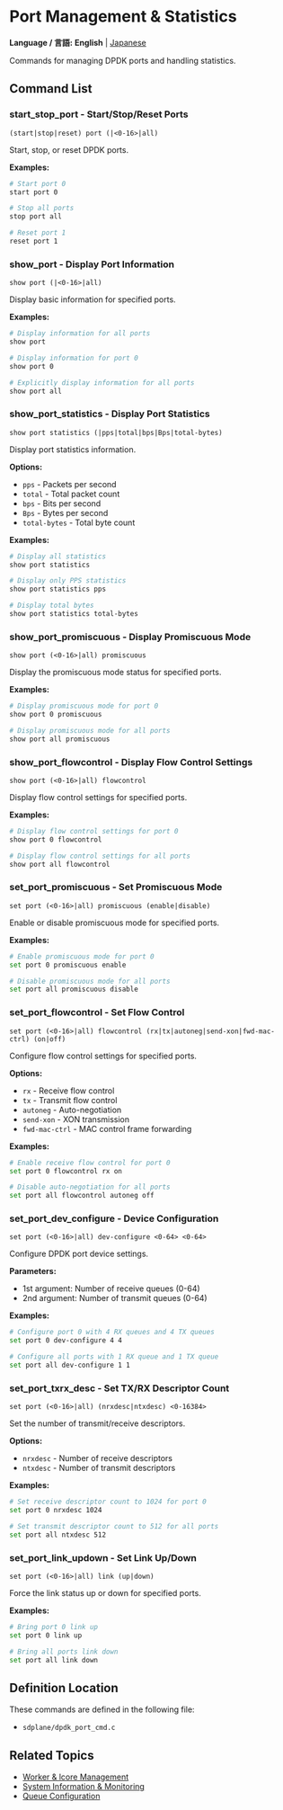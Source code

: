 # Port Management & Statistics

**Language / 言語:** **English** | [Japanese](ja/port-management.md)

Commands for managing DPDK ports and handling statistics.

## Command List

### start_stop_port - Start/Stop/Reset Ports
```
(start|stop|reset) port (|<0-16>|all)
```

Start, stop, or reset DPDK ports.

**Examples:**
```bash
# Start port 0
start port 0

# Stop all ports
stop port all

# Reset port 1
reset port 1
```

### show_port - Display Port Information
```
show port (|<0-16>|all)
```

Display basic information for specified ports.

**Examples:**
```bash
# Display information for all ports
show port

# Display information for port 0
show port 0

# Explicitly display information for all ports
show port all
```

### show_port_statistics - Display Port Statistics
```
show port statistics (|pps|total|bps|Bps|total-bytes)
```

Display port statistics information.

**Options:**
- `pps` - Packets per second
- `total` - Total packet count
- `bps` - Bits per second
- `Bps` - Bytes per second
- `total-bytes` - Total byte count

**Examples:**
```bash
# Display all statistics
show port statistics

# Display only PPS statistics
show port statistics pps

# Display total bytes
show port statistics total-bytes
```

### show_port_promiscuous - Display Promiscuous Mode
```
show port (<0-16>|all) promiscuous
```

Display the promiscuous mode status for specified ports.

**Examples:**
```bash
# Display promiscuous mode for port 0
show port 0 promiscuous

# Display promiscuous mode for all ports
show port all promiscuous
```

### show_port_flowcontrol - Display Flow Control Settings
```
show port (<0-16>|all) flowcontrol
```

Display flow control settings for specified ports.

**Examples:**
```bash
# Display flow control settings for port 0
show port 0 flowcontrol

# Display flow control settings for all ports
show port all flowcontrol
```

### set_port_promiscuous - Set Promiscuous Mode
```
set port (<0-16>|all) promiscuous (enable|disable)
```

Enable or disable promiscuous mode for specified ports.

**Examples:**
```bash
# Enable promiscuous mode for port 0
set port 0 promiscuous enable

# Disable promiscuous mode for all ports
set port all promiscuous disable
```

### set_port_flowcontrol - Set Flow Control
```
set port (<0-16>|all) flowcontrol (rx|tx|autoneg|send-xon|fwd-mac-ctrl) (on|off)
```

Configure flow control settings for specified ports.

**Options:**
- `rx` - Receive flow control
- `tx` - Transmit flow control
- `autoneg` - Auto-negotiation
- `send-xon` - XON transmission
- `fwd-mac-ctrl` - MAC control frame forwarding

**Examples:**
```bash
# Enable receive flow control for port 0
set port 0 flowcontrol rx on

# Disable auto-negotiation for all ports
set port all flowcontrol autoneg off
```

### set_port_dev_configure - Device Configuration
```
set port (<0-16>|all) dev-configure <0-64> <0-64>
```

Configure DPDK port device settings.

**Parameters:**
- 1st argument: Number of receive queues (0-64)
- 2nd argument: Number of transmit queues (0-64)

**Examples:**
```bash
# Configure port 0 with 4 RX queues and 4 TX queues
set port 0 dev-configure 4 4

# Configure all ports with 1 RX queue and 1 TX queue
set port all dev-configure 1 1
```

### set_port_txrx_desc - Set TX/RX Descriptor Count
```
set port (<0-16>|all) (nrxdesc|ntxdesc) <0-16384>
```

Set the number of transmit/receive descriptors.

**Options:**
- `nrxdesc` - Number of receive descriptors
- `ntxdesc` - Number of transmit descriptors

**Examples:**
```bash
# Set receive descriptor count to 1024 for port 0
set port 0 nrxdesc 1024

# Set transmit descriptor count to 512 for all ports
set port all ntxdesc 512
```

### set_port_link_updown - Set Link Up/Down
```
set port (<0-16>|all) link (up|down)
```

Force the link status up or down for specified ports.

**Examples:**
```bash
# Bring port 0 link up
set port 0 link up

# Bring all ports link down
set port all link down
```

## Definition Location

These commands are defined in the following file:
- `sdplane/dpdk_port_cmd.c`

## Related Topics

- [Worker & lcore Management](worker-management.md)
- [System Information & Monitoring](system-monitoring.md)
- [Queue Configuration](queue-configuration.md)